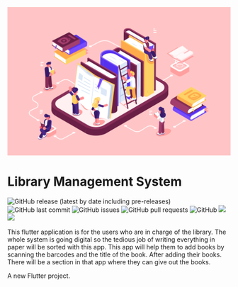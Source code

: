 ![Banner](https://github.com/Sayak11/Libaray-Management-System-Flutter/blob/master/online_library%402x.png)



# Library Management System

![GitHub release (latest by date including pre-releases)](https://img.shields.io/github/v/release/Sayak11/Libaray-Management-System-Flutter?include_prereleases)
![GitHub last commit](https://img.shields.io/github/last-commit/Sayak11/Libaray-Management-System-Flutter)
![GitHub issues](https://img.shields.io/github/issues-raw/Sayak11/Libaray-Management-System-Flutter)
![GitHub pull requests](https://img.shields.io/github/issues-pr/Sayak11/Libaray-Management-System-Flutter)
![GitHub](https://img.shields.io/github/license/Sayak11/Libaray-Management-System-Flutter)
   <a href="https://bintray.com/nisrulz/maven/com.github.nisrulz%3Aeasydeviceinfo/_latestVersion">
        <img src="https://api.bintray.com/packages/nisrulz/maven/com.github.nisrulz%3Aeasydeviceinfo/images/download.svg"/>
    </a>
    <!-- API -->
    <a href="https://android-arsenal.com/api?level=14">
        <img src="https://img.shields.io/badge/API-14%2B-orange.svg?style=flat"/>
    </a>





This flutter application is for the users who are in charge of the library. The whole system is
going digital so the tedious job of writing everything in paper will be sorted with this app. This
app will help them to add books by scanning the barcodes and the title of the book. After
adding their books. There will be a section in that app where they can give out the books.

A new Flutter project.
